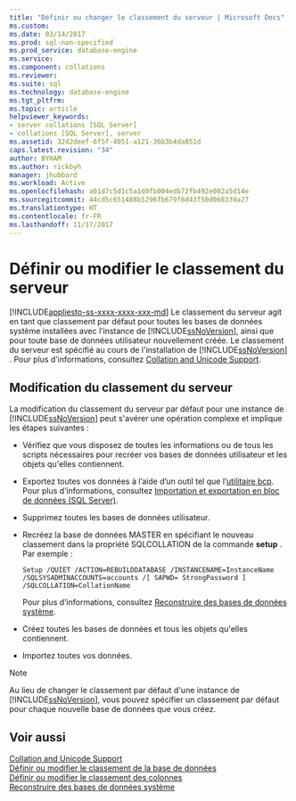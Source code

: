 ```yaml
---
title: "Définir ou changer le classement du serveur | Microsoft Docs"
ms.custom: 
ms.date: 03/14/2017
ms.prod: sql-non-specified
ms.prod_service: database-engine
ms.service: 
ms.component: collations
ms.reviewer: 
ms.suite: sql
ms.technology: database-engine
ms.tgt_pltfrm: 
ms.topic: article
helpviewer_keywords:
- server collations [SQL Server]
- collations [SQL Server], server
ms.assetid: 3242deef-6f5f-4051-a121-36b3b4da851d
caps.latest.revision: "34"
author: BYHAM
ms.author: rickbyh
manager: jhubbard
ms.workload: Active
ms.openlocfilehash: a01d7c5d1c5a1d0fb004edb72fb492e002a5d14e
ms.sourcegitcommit: 44cd5c651488b5296fb679f6d43f50d068339a27
ms.translationtype: HT
ms.contentlocale: fr-FR
ms.lasthandoff: 11/17/2017
---
```

# <a name="set-or-change-the-server-collation"></a>Définir ou modifier le classement du serveur
[!INCLUDE[appliesto-ss-xxxx-xxxx-xxx-md](../../includes/appliesto-ss-xxxx-xxxx-xxx-md.md)] Le classement du serveur agit en tant que classement par défaut pour toutes les bases de données système installées avec l’instance de [!INCLUDE[ssNoVersion](../../includes/ssnoversion-md.md)], ainsi que pour toute base de données utilisateur nouvellement créée. Le classement du serveur est spécifié au cours de l'installation de [!INCLUDE[ssNoVersion](../../includes/ssnoversion-md.md)] . Pour plus d’informations, consultez [Collation and Unicode Support](../../relational-databases/collations/collation-and-unicode-support.md).  
  
## <a name="changing-the-server-collation"></a>Modification du classement du serveur  
 La modification du classement du serveur par défaut pour une instance de [!INCLUDE[ssNoVersion](../../includes/ssnoversion-md.md)] peut s'avérer une opération complexe et implique les étapes suivantes :  
  
-   Vérifiez que vous disposez de toutes les informations ou de tous les scripts nécessaires pour recréer vos bases de données utilisateur et les objets qu'elles contiennent.  
  
-   Exportez toutes vos données à l’aide d’un outil tel que l’[utilitaire bcp](../../tools/bcp-utility.md). Pour plus d’informations, consultez [Importation et exportation en bloc de données &#40;SQL Server&#41;](../../relational-databases/import-export/bulk-import-and-export-of-data-sql-server.md).  
  
-   Supprimez toutes les bases de données utilisateur.  
  
-   Recréez la base de données MASTER en spécifiant le nouveau classement dans la propriété SQLCOLLATION de la commande **setup** . Par exemple :  
  
    ```  
    Setup /QUIET /ACTION=REBUILDDATABASE /INSTANCENAME=InstanceName   
    /SQLSYSADMINACCOUNTS=accounts /[ SAPWD= StrongPassword ]   
    /SQLCOLLATION=CollationName  
    ```  
  
     Pour plus d’informations, consultez [Reconstruire des bases de données système](../../relational-databases/databases/rebuild-system-databases.md).  
  
-   Créez toutes les bases de données et tous les objets qu'elles contiennent.  
  
-   Importez toutes vos données.  
  
> [!NOTE]  
>  Au lieu de changer le classement par défaut d'une instance de [!INCLUDE[ssNoVersion](../../includes/ssnoversion-md.md)], vous pouvez spécifier un classement par défaut pour chaque nouvelle base de données que vous créez.  
  
## <a name="see-also"></a>Voir aussi  
 [Collation and Unicode Support](../../relational-databases/collations/collation-and-unicode-support.md)   
 [Définir ou modifier le classement de la base de données](../../relational-databases/collations/set-or-change-the-database-collation.md)   
 [Définir ou modifier le classement des colonnes](../../relational-databases/collations/set-or-change-the-column-collation.md)   
 [Reconstruire des bases de données système](../../relational-databases/databases/rebuild-system-databases.md)  
  
  
